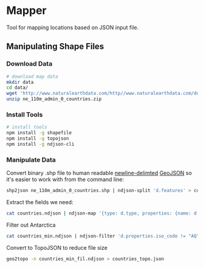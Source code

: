 # Mapper
Tool for mapping locations based on JSON input file.

## Manipulating Shape Files

### Download Data
```bash
# download map data
mkdir data
cd data/
wget 'http://www.naturalearthdata.com/http//www.naturalearthdata.com/download/110m/cultural/ne_110m_admin_0_countries.zip'
unzip ne_110m_admin_0_countries.zip
```

### Install Tools
```bash
# install tools
npm install -g shapefile
npm install -g topojson
npm install -g ndjson-cli
```

### Manipulate Data

Convert binary .shp file to human readable [newline-delimted](http://ndjson.org/) [GeoJSON](https://tools.ietf.org/html/rfc7946) so it's easier to work with from the command line:
```bash
shp2json ne_110m_admin_0_countries.shp | ndjson-split 'd.features' > countries.ndjson
```

Extract the fields we need:
```bash
cat countries.ndjson | ndjson-map '{type: d.type, properties: {name: d.properties.name, iso_code: d.properties.iso_a2, scalerank: d.properties.scalerank}, geometry: d.geometry}' > countries_min.ndjson
```

Filter out Antarctica
```bash
cat countries_min.ndjson | ndjson-filter 'd.properties.iso_code != "AQ"' > countries_min_fil.ndjson
```

Convert to TopoJSON to reduce file size
```bash
geo2topo -n countries_min_fil.ndjson > countries_topo.json
```
